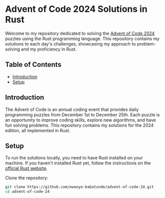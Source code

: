 # Advent of Code 2024 Solutions in Rust

Welcome to my repository dedicated to solving the [Advent of Code 2024](https://adventofcode.com/2024) puzzles using the Rust programming language. This repository contains my solutions to each day's challenges, showcasing my approach to problem-solving and my proficiency in Rust.

## Table of Contents

- [Introduction](#introduction)
- [Setup](#setup)

## Introduction

The Advent of Code is an annual coding event that provides daily programming puzzles from December 1st to December 25th. Each puzzle is an opportunity to improve coding skills, explore new algorithms, and have fun solving problems. This repository contains my solutions for the 2024 edition, all implemented in Rust.

## Setup

To run the solutions locally, you need to have Rust installed on your machine. If you haven't installed Rust yet, follow the instructions on the [official Rust website](https://www.rust-lang.org/learn/get-started).

Clone the repository:

```sh
git clone https://github.com/owoeye-babatunde/advent-of-code-24.git
cd advent-of-code-24